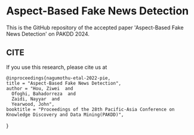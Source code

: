 # Aspect-Based Fake News Detection
This is the GitHub repository of the accepted paper 'Aspect-Based Fake News Detection' on PAKDD 2024.

## CITE

If you use this research, please cite us at

    @inproceedings{nagumothu-etal-2022-pie,
    title = "Aspect-Based Fake News Detection",
    author = "Hou, Ziwei  and
      Ofoghi, Bahadorreza  and
      Zaidi, Nayyar  and
      Yearwood, John",
    booktitle = "Proceedings of the 28th Pacific-Asia Conference on Knowledge Discovery and Data Mining(PAKDD)",
}
